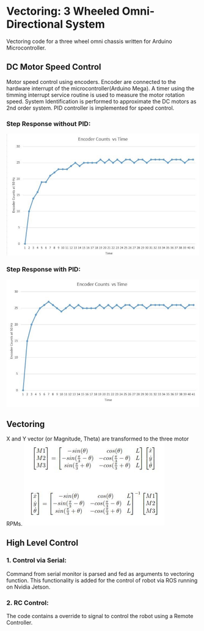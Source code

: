 # Vectoring: 3 Wheeled Omni-Directional System
Vectoring code for a three wheel omni chassis written for Arduino Microcontroller.   

## DC Motor Speed Control
Motor speed control using encoders. Encoder are connected to the hardware interrupt of the microcontroller(Arduino Mega). A timer using the timming interrupt service routine is used to measure the motor rotation speed. System Identification is performed to approximate the DC motors as 2nd order system. PID controller is implemented for speed control.<br/>
### Step Response without PID:
![](demo/pid1.jpg)
### Step Response with PID: 
![](demo/pid2.jpg)

## Vectoring
X and Y vector (or Magnitude, Theta) are transformed to the three motor RPMs.
![](demo/omni_transformation.jpg)

## High Level Control
### 1. Control via Serial: 
Command from serial monitor is parsed and fed as arguments to vectoring function. This functionality is added for the control of robot via ROS running on Nvidia Jetson.
### 2. RC Control: 
The code contains a override to signal to control the robot using a Remote Controller.  
